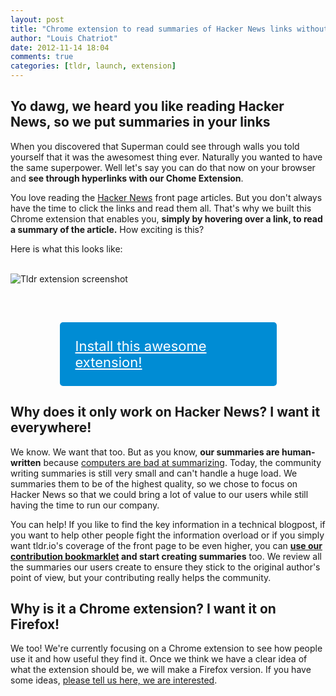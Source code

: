 ```yaml
---
layout: post
title: "Chrome extension to read summaries of Hacker News links without leaving the front page"
author: "Louis Chatriot"
date: 2012-11-14 18:04
comments: true
categories: [tldr, launch, extension]
---
```



## Yo dawg, we heard you like reading Hacker News, so we put summaries in your links

When you discovered that Superman could see through walls you told yourself that it was the awesomest thing ever. Naturally you wanted to have the same superpower. 
Well let's say you can do that now on your browser and <strong>see through hyperlinks with our Chome Extension</strong>.

You love reading the [Hacker News](http://news.ycombinator.com) front page articles. But you don't always have the
time to click the links and read them all. That's
why we built this Chrome extension that enables you, <strong>simply by hovering over a
link, to read a summary of the article.</strong> How exciting is this?  

Here is what this looks like:


<br><img src="http://i.imgur.com/LEwCV.png" alt="Tldr extension screenshot">

<br>

<a target="_blank" href="https://chrome.google.com/webstore/detail/tldr/ohmamcbkcmfalompaelgoepcnbnpiioe" style="padding:25px;background:#008CD4;display:block;width:297px;margin:30px auto 0px auto;font-size:22px;font-family:CassanetBold, Helvetica Neue, Helvetica,border-radius:5px;color:white;border-radius:5px;" onClick="_gaq.push(['_trackEvent', 'Buttons', 'Click', 'Go to CRX install page']);">Install this awesome extension!</a>

## Why does it only work on Hacker News? I want it everywhere!
We know. We want that too. But as you know, <strong>our summaries are
human-written</strong> because [computers are bad at summarizing](http://needforair.com/blog/2012/04/06/why-computers-are-bad-at-summarizing-text/). 
Today, the community writing summaries is still very small and can't handle a huge load. We summaries
them to be of the highest quality, so we chose to focus on Hacker News
so that we could bring a lot of value to our users while still having
the time to run our company.

You can help! If you like to find the key information in a technical
blogpost, if you want to help other people fight the information
overload or if you simply want tldr.io's coverage of the front page to
be even higher, you can [<strong>use our contribution bookmarklet](http://tldr.io/whatisit#install-bm-section) 
and start creating summaries</strong> too. We review all the summaries our users
create to ensure they stick to the original author's point of view, but
your contributing really helps the community.

## Why is it a Chrome extension? I want it on Firefox!
We too! We're currently focusing on a Chrome extension to see how people
use it and how useful they find it. Once we think we have a clear idea
of what the extension should be, we will make a Firefox version. If you
have some ideas, [please tell us here, we are interested](http://tldr.io/forum/topics/50a4b8f45f5d3cd04a0001b7).
